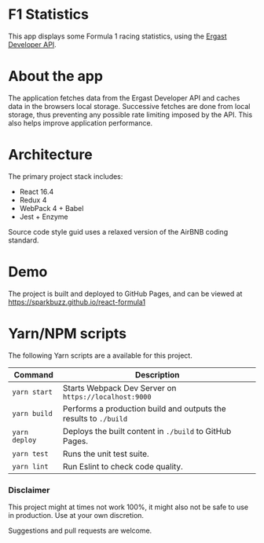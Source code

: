# F1 Statistics

This app displays some Formula 1 racing statistics, using the [Ergast Developer API](http://ergast.com/mrd/).

# About the app

The application fetches data from the Ergast Developer API and caches data in the browsers local storage. Successive 
fetches are done from local storage, thus preventing any possible rate limiting imposed by the API. 
This also helps improve application performance.

# Architecture

The primary project stack includes:

  - React 16.4
  - Redux 4
  - WebPack 4 + Babel
  - Jest + Enzyme
  
Source code style guid uses a relaxed version of the AirBNB coding standard.

# Demo

The project is built and deployed to GitHub Pages, and can be viewed at 
https://sparkbuzz.github.io/react-formula1

# Yarn/NPM scripts

The following Yarn scripts are a available for this project.

| Command | Description |
| ------- | ----------- |
| `yarn start` | Starts Webpack Dev Server on `https://localhost:9000` |
| `yarn build` | Performs a production build and outputs the results to `./build` |
| `yarn deploy` | Deploys the built content in `./build` to GitHub Pages. |
| `yarn test` | Runs the unit test suite. |
| `yarn lint` | Run Eslint to check code quality. |

### Disclaimer

This project might at times not work 100%, it might also not be safe to use in production. Use at your own discretion.

Suggestions and pull requests are welcome.
